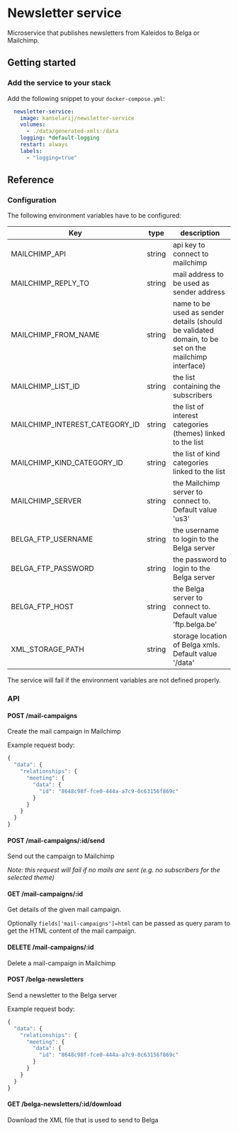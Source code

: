 # Newsletter service
Microservice that publishes newsletters from Kaleidos to Belga or Mailchimp.

## Getting started
### Add the service to your stack
Add the following snippet to your `docker-compose.yml`:
```yml
  newsletter-service:
    image: kanselarij/newsletter-service
    volumes:
      - ./data/generated-xmls:/data
    logging: *default-logging
    restart: always
    labels:
      - "logging=true"
```
## Reference
### Configuration

The following environment variables have to be configured:

| Key                            | type   | description                                                  |
|--------------------------------|--------|--------------------------------------------------------------|
| MAILCHIMP_API                  | string | api key to connect to mailchimp                              |
| MAILCHIMP_REPLY_TO             | string | mail address to be used as sender address                    |
| MAILCHIMP_FROM_NAME            | string | name to be used as sender details (should be validated domain, to be set on the mailchimp interface)                             |
| MAILCHIMP_LIST_ID              | string | the list containing the subscribers                          |
| MAILCHIMP_INTEREST_CATEGORY_ID | string | the list of interest categories (themes) linked to the list  |
| MAILCHIMP_KIND_CATEGORY_ID     | string | the list of kind categories linked to the list               |
| MAILCHIMP_SERVER               | string | the Mailchimp server to connect to. Default value 'us3'      |
| BELGA_FTP_USERNAME             | string | the username to login to the Belga server                    |
| BELGA_FTP_PASSWORD             | string | the password to login to the Belga server                    |
| BELGA_FTP_HOST                 | string | the Belga server to connect to. Default value 'ftp.belga.be' |
| XML_STORAGE_PATH               | string | storage location of Belga xmls. Default value '/data'       |

The service will fail if the environment variables are not defined properly.

### API

#### POST /mail-campaigns

Create the mail campaign in Mailchimp

Example request body:
```javascript
{
  "data": {
    "relationships": {
      "meeting": {
        "data": {
          "id": "8648c98f-fce0-444a-a7c9-0c63156f869c"
        }
      }
    }
  }
}
```
#### POST /mail-campaigns/:id/send

Send out the campaign to Mailchimp

_Note: this request will fail if no mails are sent (e.g. no subscribers for the selected theme)_

#### GET /mail-campaigns/:id

Get details of the given mail campaign.

Optionally `fields['mail-campaigns']=html` can be passed as query param to get the HTML content of the mail campaign.

#### DELETE /mail-campaigns/:id

Delete a mail-campaign in Mailchimp

#### POST /belga-newsletters

Send a newsletter to the Belga server

Example request body:
```javascript
{
  "data": {
    "relationships": {
      "meeting": {
        "data": {
          "id": "8648c98f-fce0-444a-a7c9-0c63156f869c"
        }
      }
    }
  }
}
```

#### GET /belga-newsletters/:id/download

Download the XML file that is used to send to Belga
